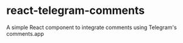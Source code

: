 # react-telegram-comments
A simple React component to integrate comments using Telegram's comments.app
